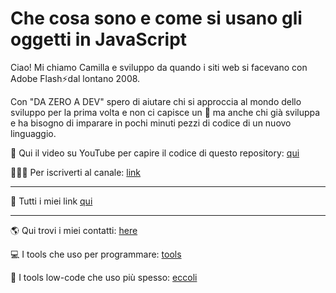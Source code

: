 # Che cosa sono e come si usano gli oggetti in JavaScript

Ciao! Mi chiamo Camilla e sviluppo da quando i siti web si facevano con Adobe Flash⚡dal lontano 2008.

Con "DA ZERO A DEV" spero di aiutare chi si approccia al mondo dello sviluppo per la prima volta e non ci capisce un 🐠 ma anche chi già sviluppa e ha bisogno di imparare in pochi minuti pezzi di codice di un nuovo linguaggio.


🎥 Qui il video su YouTube per capire il codice di questo repository: [qui](https://youtu.be/NXei-wFT7XE)

👩🏼‍💻 Per iscriverti al canale: [link](https://www.youtube.com/@dazeroadev?sub_confirmation=1)

------

🔗 Tutti i miei link [qui](https://www.dazeroadev.com/link.html)

------

🌎 Qui trovi i miei contatti: [here](https://www.dazeroadev.com/link.html)

💻 I tools che uso per programmare: [tools](https://www.dazeroadev.com/link.html?tag=programs)

🧩 I tools low-code che uso più spesso: [eccoli](https://www.dazeroadev.com/link.html?tag=low)
